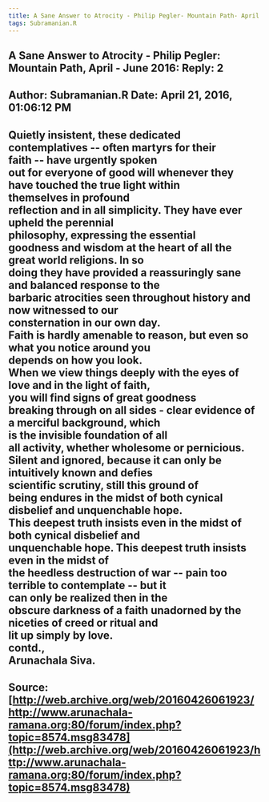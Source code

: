 ```yaml
--- 
title: A Sane Answer to Atrocity - Philip Pegler- Mountain Path- April - June 2016- Reply- 2   
tags: Subramanian.R  
---  
```

##  A Sane Answer to Atrocity - Philip Pegler: Mountain Path, April - June 2016: Reply: 2  
Author: Subramanian.R       Date: April 21, 2016, 01:06:12 PM  
---  
Quietly insistent, these dedicated contemplatives \-- often martyrs for their  
faith -- have urgently spoken   
out for everyone of good will whenever they have touched the true light within  
themselves in profound   
reflection and in all simplicity. They have ever upheld the perennial  
philosophy, expressing the essential   
goodness and wisdom at the heart of all the great world religions. In so  
doing they have provided a reassuringly sane and balanced response to the  
barbaric atrocities seen throughout history and now witnessed to our  
consternation in our own day.   
Faith is hardly amenable to reason, but even so what you notice around you  
depends on how you look.   
When we view things deeply with the eyes of love and in the light of faith,  
you will find signs of great goodness   
breaking through on all sides - clear evidence of a merciful background, which  
is the invisible foundation of all   
all activity, whether wholesome or pernicious.   
Silent and ignored, because it can only be intuitively known and defies  
scientific scrutiny, still this ground of   
being endures in the midst of both cynical disbelief and unquenchable hope.  
This deepest truth insists even in the midst of both cynical disbelief and  
unquenchable hope. This deepest truth insists even in the midst of   
the heedless destruction of war -- pain too terrible to contemplate -- but it  
can only be realized then in the   
obscure darkness of a faith unadorned by the niceties of creed or ritual and  
lit up simply by love.   
contd.,   
Arunachala Siva.
 ---  
Source:[http://web.archive.org/web/20160426061923/http://www.arunachala-ramana.org:80/forum/index.php?topic=8574.msg83478](http://web.archive.org/web/20160426061923/http://www.arunachala-ramana.org:80/forum/index.php?topic=8574.msg83478)   
---  

